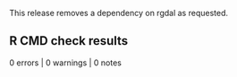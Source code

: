 
This release removes a dependency on rgdal as requested.

## R CMD check results

0 errors | 0 warnings | 0 notes
